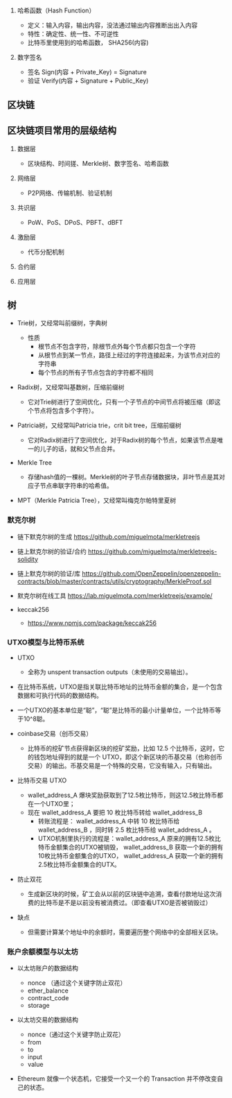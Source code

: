 ## 
1. 哈希函数（Hash Function）
    - 定义：输入内容，输出内容，没法通过输出内容推断出出入内容
    - 特性：确定性、统一性、不可逆性
    - 比特币里使用到的哈希函数， SHA256(内容)

2. 数字签名
    - 签名 Sign(内容 + Private_Key) = Signature
    - 验证 Verify(内容 + Signature + Public_Key)


## 区块链
## 区块链项目常用的层级结构
1. 数据层
    - 区块结构、时间搓、Merkle树、数字签名、哈希函数

2. 网络层
    - P2P网络、传输机制、验证机制

3. 共识层
    - PoW、PoS、DPoS、PBFT、dBFT

4. 激励层
    - 代币分配机制

5. 合约层

6. 应用层

## 树
- Trie树，又经常叫前缀树，字典树
    - 性质
        - 根节点不包含字符，除根节点外每个节点都只包含一个字符
        - 从根节点到某一节点，路径上经过的字符连接起来，为该节点对应的字符串
        - 每个节点的所有子节点包含的字符都不相同

- Radix树，又经常叫基数树，压缩前缀树
    - 它对Trie树进行了空间优化，只有一个子节点的中间节点将被压缩（即这个节点将包含多个字符）。

- Patricia树，又经常叫Patricia trie，crit bit tree，压缩前缀树
    - 它对Radix树进行了空间优化，对于Radix树的每个节点，如果该节点是唯一的儿子的话，就和父节点合并。

- Merkle Tree
    - 存储hash值的一棵树。Merkle树的叶子节点存储数据块，非叶节点是其对应子节点串联字符串的哈希值。

- MPT（Merkle Patricia Tree），又经常叫梅克尔帕特里夏树
    
### 默克尔树
- 链下默克尔树的生成       https://github.com/miguelmota/merkletreejs
- 链上默克尔树的验证/合约   https://github.com/miguelmota/merkletreejs-solidity
- 链上默克尔树的验证/库     https://github.com/OpenZeppelin/openzeppelin-contracts/blob/master/contracts/utils/cryptography/MerkleProof.sol
- 默克尔树在线工具          https://lab.miguelmota.com/merkletreejs/example/

- keccak256
    - https://www.npmjs.com/package/keccak256

### UTXO模型与比特币系统
- UTXO 
    - 全称为 unspent transaction outputs（未使用的交易输出）。

- 在比特币系统，UTXO是指关联比特币地址的比特币金额的集合，是一个包含数据和可执行代码的数据结构。

- 一个UTXO的基本单位是“聪”，“聪”是比特币的最小计量单位，一个比特币等于10^8聪。

- coinbase交易（创币交易）
    - 比特币的挖矿节点获得新区块的挖矿奖励，比如 12.5 个比特币，这时，它的钱包地址得到的就是一个 UTXO，即这个新区块的币基交易（也称创币交易）的输出。币基交易是一个特殊的交易，它没有输入，只有输出。

- 比特币交易 UTXO
    - wallet_address_A 爆块奖励获取到了12.5枚比特币，则这12.5枚比特币都在一个UTXO里；
    - 现在 wallet_address_A 要把 10 枚比特币转给 wallet_address_B 
        - 转账流程是： wallet_address_A 中转 10 枚比特币给 wallet_address_B ，同时转 2.5 枚比特币给 wallet_address_A 。
        - UTXO机制里执行的流程是：wallet_address_A 原来的拥有12.5枚比特币金额集合的UTXO被销毁， wallet_address_B 获取一个新的拥有10枚比特币金额集合的UTXO， wallet_address_A 获取一个新的拥有2.5枚比特币金额集合的UTX。

- 防止双花
    - 生成新区块的时候，矿工会从以前的区块链中追溯，查看付款地址这次消费的比特币是不是以前没有被消费过。（即查看UTXO是否被销毁过）

- 缺点
    - 但需要计算某个地址中的余额时，需要遍历整个网络中的全部相关区块。

### 账户余额模型与以太坊
- 以太坊账户的数据结构
    - nonce （通过这个关键字防止双花）
    - ether_balance
    - contract_code
    - storage

- 以太坊交易的数据结构
    - nonce（通过这个关键字防止双花）
    - from
    - to
    - input
    - value

- Ethereum 就像一个状态机，它接受一个又一个的 Transaction 并不停改变自己的状态。